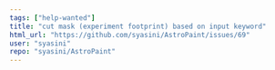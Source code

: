 ```yaml
---
tags: ["help-wanted"]
title: "cut mask (experiment footprint) based on input keyword"
html_url: "https://github.com/syasini/AstroPaint/issues/69"
user: "syasini"
repo: "syasini/AstroPaint"
---
```


